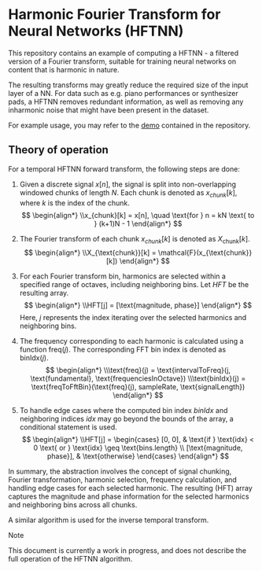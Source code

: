 
# Harmonic Fourier Transform for Neural Networks (HFTNN)

This repository contains an example of computing a HFTNN - a filtered version of a Fourier transform, suitable for training neural networks on content that is harmonic in nature.

  

The resulting transforms may greatly reduce the required size of the input layer of a NN. For data such as e.g. piano performances or synthesizer pads, a HFTNN removes redundant information, as well as removing any inharmonic noise that might have been present in the dataset.

  

For example usage, you may refer to the [demo](./src/demo/index.html) contained in the repository.

  

## Theory of operation

For a temporal HFTNN forward transform, the following steps are done:
1. Given a discrete signal $x[n]$, the signal is split into non-overlapping windowed chunks of length $N$. Each chunk is denoted as $x_{chunk}[k]$, where $k$ is the index of the chunk.
	$$
	\begin{align*}
	\\x_{chunk}[k] = x[n], \quad \text{for } n = kN \text{ to } (k+1)N - 1
	\end{align*}
	$$
	
2. The Fourier transform of each chunk $x_{chunk}[k]$ is denoted as $X_{\text{chunk}}[k]$.
	$$
	\begin{align*}
	\\X_{\text{chunk}}[k] = \mathcal{F}(x_{\text{chunk}}[k])
	\end{align*}
	$$
  
3. For each Fourier transform bin, harmonics are selected within a specified range of octaves, including neighboring bins. Let $HFT$ be the resulting array.
	$$
	\begin{align*}
	\\HFT[j] = [\text{magnitude, phase}]
	\end{align*}
	$$
Here, $j$ represents the index iterating over the selected harmonics and neighboring bins.

4. The frequency corresponding to each harmonic is calculated using a function $\text{freq}(j)$. The corresponding FFT bin index is denoted as $\text{binIdx}(j)$.
	$$
	\begin{align*}
	\\\text{freq}(j) = \text{intervalToFreq}(j, \text{fundamental}, \text{frequenciesInOctave})
	\\\text{binIdx}(j) = \text{freqToFftBin}(\text{freq}(j), sampleRate, \text{signalLength})
	\end{align*}
	$$
  
5.  To handle edge cases where the computed bin index $binIdx$ and neighboring indices $idx$ may go beyond the bounds of the array, a conditional statement is used.
	$$
	\begin{align*}
	\\HFT[j] = \begin{cases} [0, 0], & \text{if } \text{idx} < 0 \text{ or } \text{idx} \geq \text{bins.length} \\ [\text{magnitude, phase}], & \text{otherwise} \end{cases}
	\end{align*}
	$$

In summary, the abstraction involves the concept of signal chunking, Fourier transformation, harmonic selection, frequency calculation, and handling edge cases for each selected harmonic. The resulting \(HFT\) array captures the magnitude and phase information for the selected harmonics and neighboring bins across all chunks.

A similar algorithm is used for the inverse temporal transform.

> [!NOTE]
> This document is currently a work in progress, and does not describe the full operation of the HFTNN algorithm.